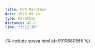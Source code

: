 ```yaml
---
title: HCA Marathon
date: 2023-09-24
type: Marathon
distance: 42.2
time: "3:12:39"
---
```

{% include strava.html id=9910680565 %}